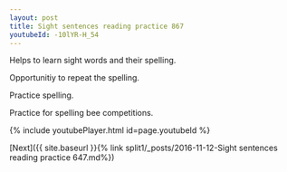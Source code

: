 ```yaml
---
layout: post
title: Sight sentences reading practice 867
youtubeId: -10lYR-H_54
---
```

 
 
Helps to learn sight words and their spelling.

Opportunitiy to repeat the spelling. 

Practice spelling. 
 
Practice for spelling bee competitions. 
 
{% include youtubePlayer.html id=page.youtubeId %}
 
 

[Next]({{ site.baseurl }}{% link  split1/_posts/2016-11-12-Sight sentences reading practice 647.md%})
 
